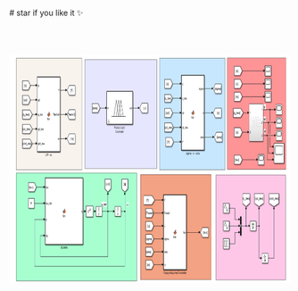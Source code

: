 <br />
# star if you like it ✨
<br />
<br />
<br />
<br />



<p align="center">
  <img title="Fig1" height="410" src="images/Figure_1.png">
  <br />
</p>
